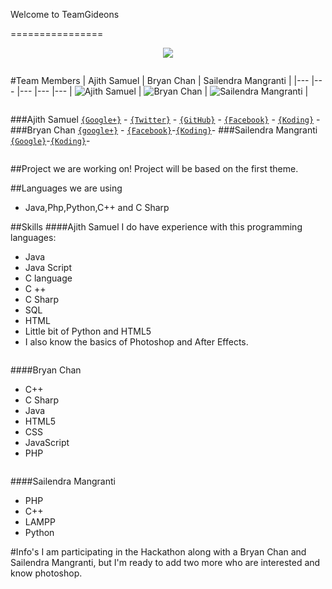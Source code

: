 Welcome to TeamGideons

================


<p align="center">
  <img src="http://static.squarespace.com/static/50b95455e4b03f5205014a93/t/50ff15bce4b071a5b425438f/1358894533612/gideonblog02.jpg"/>
</p>


```
```
#Team Members
| Ajith Samuel | Bryan Chan | Sailendra Mangranti | 
|--- |--- |--- |--- |---
| ![Ajith Samuel](https://fbcdn-sphotos-e-a.akamaihd.net/hphotos-ak-xpa1/v/t1.0-9/164658_460530620670941_807289354_n.jpg?oh=5ce0e3bfabce69d2cf020a42b84a6b6f&oe=55009B33&__gda__=1427249887_afbde36d0ebf4b3222f5ae7eeca64ff4) | ![Bryan Chan](https://fbcdn-sphotos-h-a.akamaihd.net/hphotos-ak-xpa1/v/t1.0-9/1376368_10152765060886291_2557915644119095424_n.jpg?oh=88db91d2a6576d94ab05e2a8ff4daf1d&oe=55103C7E&__gda__=1426283284_812dfbebb94372589e2cdac4e912550c) | ![Sailendra Mangranti](https://lh5.googleusercontent.com/-6ts91U4HPPA/AAAAAAAAAAI/AAAAAAAAAAA/pOoQ4aUuEw4/s120-c/photo.jpg) |
 
```
```
###Ajith Samuel
[`{Google+}`](https://plus.google.com/u/0/+AjithLeonardRedd/) - [`{Twitter}`](https://twitter.com/ajithmettu) - [`{GitHub}`](https://github.com/ajithsamuel) - [`{Facebook}`](https://www.facebook.com/ajithmettu) - [`{Koding}`](https://koding.com/ajithsamuel) -
###Bryan Chan
[`{google+}`](https://plus.google.com/115951082682526751272/) - [`{Facebook}`](https://www.facebook.com/shinn.kokhoong/)-[`{Koding}`](https://koding.com/shinning91)-
###Sailendra Mangranti
[`{Google}`](https://plus.google.com/u/0/107831198150727346833)-[`{Koding}`](https://koding.com/sail3ndra)-

```
```
##Project we are working on!
Project will be based on the first theme.

##Languages we are using
* Java,Php,Python,C++ and C Sharp

##Skills
####Ajith Samuel
I do have experience with this programming languages:
* Java
* Java Script
* C language
* C ++
* C Sharp
* SQL
* HTML
* Little bit of Python and HTML5
* I also know the basics of Photoshop and After Effects.
```
```
####Bryan Chan
* C++
* C Sharp
* Java
* HTML5
* CSS
* JavaScript
* PHP
```
```
####Sailendra Mangranti
* PHP
* C++
* LAMPP
* Python

#Info's
I am participating in the Hackathon along with a Bryan Chan and Sailendra Mangranti, but I'm ready to add two more who are interested and know photoshop.
